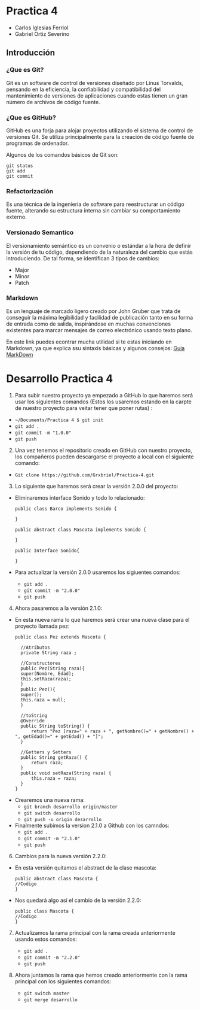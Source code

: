 # Practica 4
* Carlos Iglesias Ferriol
* Gabriel Ortiz Severino

## Introducción

### ¿Que es Git?
Git es un software de control de versiones diseñado por Linus Torvalds, pensando en la eficiencia, la confiabilidad y compatibilidad del mantenimiento de versiones de aplicaciones cuando estas tienen un gran número de archivos de código fuente.

### ¿Que es GitHub?
GitHub es una forja para alojar proyectos utilizando el sistema de control de versiones Git. Se utiliza principalmente para la creación de código fuente de programas de ordenador.

Algunos de los comandos básicos de Git son:
```
git status
git add
git commit
```

### Refactorización
Es una técnica de la ingeniería de software para reestructurar un código fuente, alterando su estructura interna sin cambiar su comportamiento externo.

### Versionado Semantico
El versionamiento semántico es un convenio o estándar a la hora de definir la versión de tu código, dependiendo de la naturaleza del cambio que estás introduciendo. De tal forma, se identifican 3 tipos de cambios:
* Major
* Minor
* Patch

### Markdown
Es un lenguaje de marcado ligero creado por John Gruber que trata de conseguir la máxima legibilidad y facilidad de publicación tanto en su forma de entrada como de salida, inspirándose en muchas convenciones existentes para marcar mensajes de correo electrónico usando texto plano.

En este link puedes econtrar mucha utilidad si te estas iniciando en Markdown, ya que explica ssu sintaxis básicas y algunos consejos: [Guia MarkDown](https://docs.github.com/es/get-started/writing-on-github/getting-started-with-writing-and-formatting-on-github/basic-writing-and-formatting-syntax)

# Desarrollo Practica 4

1. Para subir nuestro proyecto ya empezado a GitHub lo que haremos será usar los siguientes comandos (Estos los usaremos estando en la carpte de nuestro proyecto para veitar tener que poner rutas) :
  - `~/Documents/Practica 4 $ git init`
  - `git add .`
  - `git commit -m "1.0.0"`
  - `git push`

2. Una vez tenemos el repositorio creado en GitHub con nuestro proyecto, los compañeros pueden descargarse el proyecto a local con el siguiente comando:
  - `Git clone https://github.com/Grxbriel/Practica-4.git`

3. Lo siguiente que haremos será crear la versión 2.0.0 del proyecto:

  - Eliminaremos interface Sonido y todo lo relacionado:
      ```
      public class Barco implements Sonido {

      }

      public abstract class Mascota implements Sonido {

      }

      public Interface Sonido{

      }
      ```
  
  - Para actualizar la versión 2.0.0 usaremos los sigiuentes comandos:
    - `git add .`
    - `git commit -m "2.0.0"`
    - `git push`

4. Ahora pasaremos a la versión 2.1.0:
 - En esta nueva rama lo que haremos será crear una nueva clase para el proyecto llamada pez:
	  ```
	  public class Pez extends Mascota {

	    //Atributos
	    private String raza ;

	    //Constructores
	    public Pez(String raza){
		super(Nombre, Edad);
		this.setRaza(raza);
	    }
	    public Pez(){
		super();
		this.raza = null;
	    }

	    //toString
	    @Override
		public String toString() {
			return "Pez [raza=" + raza + ", getNombre()=" + getNombre() + ", getEdad()=" + getEdad() + "]";
		}

	    //Getters y Setters
	    public String getRaza() {
			return raza;
		}
		public void setRaza(String raza) {
			this.raza = raza;
		}
	}
  	```
- Crearemos una nueva rama:
	- `git branch desarrollo origin/master `
	- `git switch desarrollo`
  	- `git push -u origin desarrollo`
- Finalmente subimos la version 2.1.0 a Github con los camndos:
	- `git add .`
	- `git commit -m "2.1.0"`
	- `git push`

6. Cambios para la nueva versión 2.2.0:
- En esta versión quitamos el abstract de la clase mascota:
	```
	public abstract class Mascota {
	//Codigo
	}
	```
- Nos quedará algo así el cambio de la versión 2.2.0:
	```
	public class Mascota {
	//Codigo
	}
	```

7. Actualizamos la rama principal con la rama creada anteriormente usando estos comandos:
	- `git add .`
	- `git commit -m "2.2.0"`
	- `git push`
	
8. Ahora juntamos la rama que hemos creado anteriormente con la rama principal con los siguientes comandos:
	- `git switch master `
	- `git merge desarrollo `
